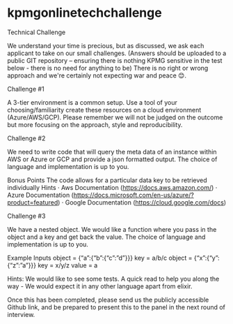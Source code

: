 # kpmgonlinetechchallenge

Technical Challenge

We understand your time is precious, but as discussed, we ask each applicant to take on our small challenges. 
(Answers should be uploaded to a public GIT repository – ensuring there is nothing KPMG sensitive in the test below - there is no need for anything to be)
There is no right or wrong approach and we're certainly not expecting war and peace 😊. 
 
Challenge #1

A 3-tier environment is a common setup. Use a tool of your choosing/familiarity create these resources on a cloud environment (Azure/AWS/GCP). Please remember we will not be judged on the outcome but more focusing on the approach, style and reproducibility.
 
Challenge #2

We need to write code that will query the meta data of an instance within AWS or Azure or GCP and provide a json formatted output. 
The choice of language and implementation is up to you.

Bonus Points
The code allows for a particular data key to be retrieved individually
Hints
·         Aws Documentation (https://docs.aws.amazon.com/)
·         Azure Documentation (https://docs.microsoft.com/en-us/azure/?product=featured)
·         Google Documentation (https://cloud.google.com/docs)
 
Challenge #3

We have a nested object. We would like a function where you pass in the object and a key and get back the value. 
The choice of language and implementation is up to you.

Example Inputs
object = {“a”:{“b”:{“c”:”d”}}}
key = a/b/c
object = {“x”:{“y”:{“z”:”a”}}}
key = x/y/z
value = a

Hints:
We would like to see some tests. 
A quick read to help you along the way - We would expect it in any other language apart from elixir.


Once this has been completed, please send us the publicly accessible Github link, and be prepared to present this to the panel in the next round of interview. 
